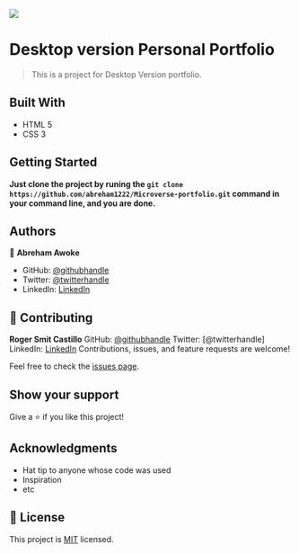 ![](https://img.shields.io/badge/Microverse-blueviolet)

# Desktop version Personal Portfolio

> This is a project for Desktop Version portfolio.


## Built With

- HTML 5
- CSS 3


## Getting Started

**Just clone the project by runing the `git clone https://github.com/abreham1222/Microverse-portfolio.git` command in your command line, and you are done.**


## Authors

👤 **Abreham Awoke**

- GitHub: [@githubhandle](https://github.com/abreham1222)
- Twitter: [@twitterhandle](https://twitter.com/Abreham1222)
- LinkedIn: [LinkedIn](https://linkedin.com/in/abreham1222)

## 🤝 Contributing

 **Roger Smit Castillo**
GitHub: [@githubhandle](https://github.com/latinogan)
Twitter: [@twitterhandle]
LinkedIn: [LinkedIn](https://linkedin.com/in/oger-smith-a35738179)
Contributions, issues, and feature requests are welcome!

Feel free to check the [issues page](../../issues/).

## Show your support

Give a ⭐️ if you like this project!

## Acknowledgments

- Hat tip to anyone whose code was used
- Inspiration
- etc

## 📝 License

This project is [MIT](./MIT.md) licensed.
